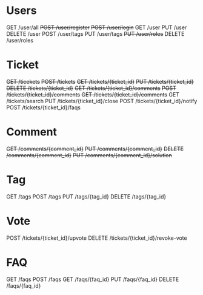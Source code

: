 # Users
GET /user/all
~~POST /user/register~~
~~POST /user/login~~
GET /user
PUT /user
DELETE /user
POST /user/tags
PUT /user/tags
~~PUT /user/roles~~
DELETE /user/roles

# Ticket
~~GET /ticekets~~
~~POST /tickets~~
~~GET /tickets/{ticket_id}~~
~~PUT /tickets/{ticket_id}~~
~~DELETE /tickets/{ticket_id}~~
~~GET /tickets/{ticket_id}/comments~~
~~POST /tickets/{ticket_id}/comments~~
~~GET /tickets/{ticket_id}/comments~~
GET /tickets/search
PUT /tickets/{ticket_id}/close
POST /tickets/{ticket_id}/notify
POST /tickets/{ticket_id}/faqs

# Comment
~~GET /comments/{comment_id}~~
~~PUT /comments/{comment_id}~~
~~DELETE /comments/{comment_id}~~
~~PUT /comments/{comment_id}/solution~~

# Tag
GET /tags
POST /tags
PUT /tags/{tag_id}
DELETE /tags/{tag_id}

# Vote
POST /tickets/{ticket_id}/upvote
DELETE /tickets/{ticket_id}/revoke-vote

# FAQ
GET /faqs
POST /faqs
GET /faqs/{faq_id}
PUT /faqs/{faq_id}
DELETE /faqs/{faq_id}
